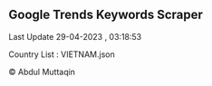 

## Google Trends Keywords Scraper 
 
Last Update 29-04-2023 , 03:18:53

Country List :
VIETNAM.json



© Abdul Muttaqin 
